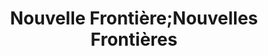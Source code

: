 ---
title: "Nouvelle Frontière;Nouvelles Frontières"
url: /bretigny-sur-orge/nouvelle-frontiere-nouvelles-frontieres/
shop: agence de voyage
---